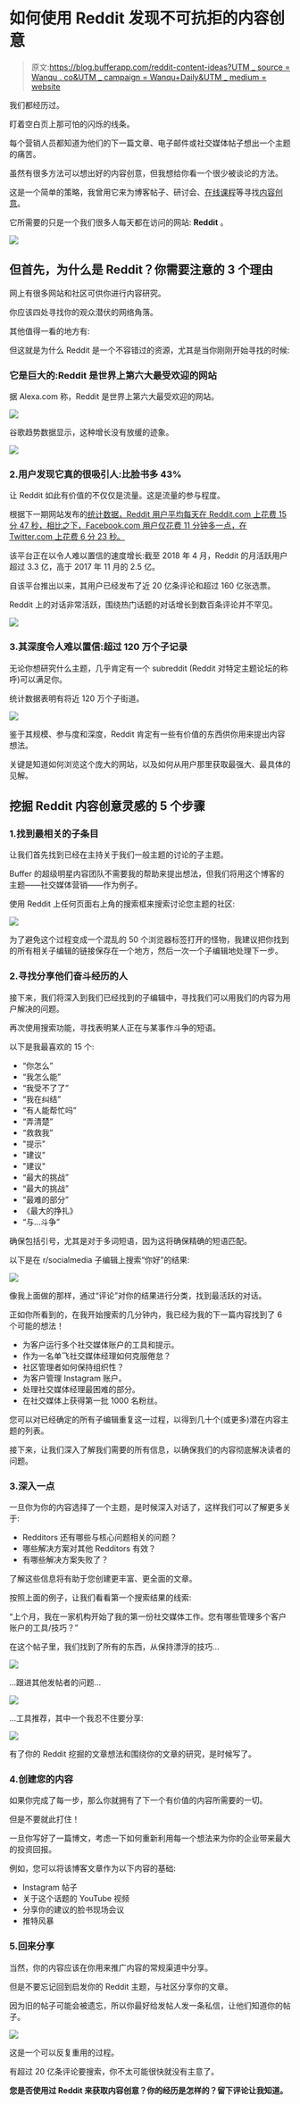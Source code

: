 # 如何使用 Reddit 发现不可抗拒的内容创意

> 原文:[https://blog.bufferapp.com/reddit-content-ideas?UTM _ source = Wanqu . co&UTM _ campaign = Wanqu+Daily&UTM _ medium = website](https://blog.bufferapp.com/reddit-content-ideas?utm_source=wanqu.co&utm_campaign=Wanqu+Daily&utm_medium=website)

我们都经历过。

盯着空白页上那可怕的闪烁的线条。

每个营销人员都知道为他们的下一篇文章、电子邮件或社交媒体帖子想出一个主题的痛苦。

虽然有很多方法可以想出好的内容创意，但我想给你看一个很少被谈论的方法。

这是一个简单的策略，我曾用它来为博客帖子、研讨会、[在线课程](https://www.podia.com/how-to-create-sell-profitable-online-course)等寻找[内容创意](https://buffer.com/resources/discover-content-ideas/)。

它所需要的只是一个我们很多人每天都在访问的网站: **Reddit** 。

![](../Images/0326efca908b01baef410f045f7e1519.png)

## 但首先，为什么是 Reddit？你需要注意的 3 个理由

网上有很多网站和社区可供你进行内容研究。

你应该四处寻找你的观众潜伏的网络角落。

其他值得一看的地方有:

但这就是为什么 Reddit 是一个不容错过的资源，尤其是当你刚刚开始寻找的时候:

### 它是巨大的:Reddit 是世界上第六大最受欢迎的网站

据 Alexa.com 称，Reddit 是世界上第六大最受欢迎的网站。

![](../Images/04dc4f343c136b4c953378b33575bb2d.png)

谷歌趋势数据显示，这种增长没有放缓的迹象。

![](../Images/79ced58dcabb22a773e98a15bf7f9b39.png)

### 2.用户发现它真的很吸引人:比脸书多 43%

让 Reddit 如此有价值的不仅仅是流量。这是流量的参与程度。

根据下一期网站发布的[统计数据，Reddit 用户平均每天在 Reddit.com 上花费 15 分 47 秒，相比之下，Facebook.com 用户仅花费 11 分钟多一点，在 Twitter.com 上花费 6 分 23 秒。](https://thenextweb.com/contributors/2018/04/19/reddit-now-active-users-twitter-engaging-porn/)

该平台正在以令人难以置信的速度增长:截至 2018 年 4 月，Reddit 的月活跃用户超过 3.3 亿，高于 2017 年 11 月的 2.5 亿。

自该平台推出以来，其用户已经发布了近 20 亿条评论和超过 160 亿张选票。

Reddit 上的对话非常活跃，围绕热门话题的对话增长到数百条评论并不罕见。

![](../Images/bb73b4986c4fa48cc85830c5b85ef4de.png)

### 3.其深度令人难以置信:超过 120 万个子记录

无论你想研究什么主题，几乎肯定有一个 subreddit (Reddit 对特定主题论坛的称呼)可以满足你。

统计数据表明有将近 120 万个子街道。

![](../Images/efb432214af166e13c671fc354966265.png)

鉴于其规模、参与度和深度，Reddit 肯定有一些有价值的东西供你用来提出内容想法。

关键是知道如何浏览这个庞大的网站，以及如何从用户那里获取最强大、最具体的见解。

## 挖掘 Reddit 内容创意灵感的 5 个步骤

### 1.找到最相关的子条目

让我们首先找到已经在主持关于我们一般主题的讨论的子主题。

Buffer 的超级明星内容团队不需要我的帮助来提出想法，但我们将用这个博客的主题——社交媒体营销——作为例子。

使用 Reddit 上任何页面右上角的搜索框来搜索讨论您主题的社区:

![](../Images/c13ad7179cbf42bf3bd85c0b5fc0ab8c.png)

为了避免这个过程变成一个混乱的 50 个浏览器标签打开的怪物，我建议把你找到的所有相关子编辑的链接保存在一个地方，然后一次一个子编辑地处理下一步。

### 2.寻找分享他们奋斗经历的人

接下来，我们将深入到我们已经找到的子编辑中，寻找我们可以用我们的内容为用户解决的问题。

再次使用搜索功能，寻找表明某人正在与某事作斗争的短语。

以下是我最喜欢的 15 个:

*   “你怎么”
*   “我怎么能”
*   “我受不了了”
*   “我在纠结”
*   “有人能帮忙吗”
*   “弄清楚”
*   “救救我”
*   "提示"
*   "建议"
*   "建议"
*   “最大的挑战”
*   “最大的挑战”
*   “最难的部分”
*   《最大的挣扎》
*   “与...斗争”

确保包括引号，尤其是对于多词短语，因为这将确保精确的短语匹配。

以下是在 r/socialmedia 子编辑上搜索“你好”的结果:

![](../Images/68f76b55d251253779c39b21cd327fce.png)

像我上面做的那样，通过“评论”对你的结果进行分类，找到最活跃的对话。

正如你所看到的，在我开始搜索的几分钟内，我已经为我的下一篇内容找到了 6 个可能的想法！

*   为客户运行多个社交媒体账户的工具和提示。
*   作为一名单飞社交媒体经理如何克服倦怠？
*   社区管理者如何保持组织性？
*   为客户管理 Instagram 账户。
*   处理社交媒体经理最困难的部分。
*   在社交媒体上获得第一批 1000 名粉丝。

您可以对已经确定的所有子编辑重复这一过程，以得到几十个(或更多)潜在内容主题的列表。

接下来，让我们深入了解我们需要的所有信息，以确保我们的内容彻底解决读者的问题。

### 3.深入一点

一旦你为你的内容选择了一个主题，是时候深入对话了，这样我们可以了解更多关于:

*   Redditors 还有哪些与核心问题相关的问题？
*   哪些解决方案对其他 Redditors 有效？
*   有哪些解决方案失败了？

了解这些信息将有助于您创建更丰富、更全面的文章。

按照上面的例子，让我们看看第一个搜索结果的线索:

“上个月，我在一家机构开始了我的第一份社交媒体工作。您有哪些管理多个客户账户的工具/技巧？”

在这个帖子里，我们找到了所有的东西，从保持漂浮的技巧…

![](../Images/03494dbd8e549fa684b2a6807ef0b395.png)

…跟进其他发帖者的问题…

![](../Images/2b57b548135d93946c0d4df57b1a4ff8.png)

…工具推荐，其中一个我忍不住要分享:

![](../Images/9be98c41b8ba8650b5868d8f778e2017.png)

有了你的 Reddit 挖掘的文章想法和围绕你的文章的研究，是时候写了。

### 4.创建您的内容

如果你完成了每一步，那么你就拥有了下一个有价值的内容所需要的一切。

但是不要就此打住！

一旦你写好了一篇博文，考虑一下如何重新利用每一个想法来为你的企业带来最大的投资回报。

例如，您可以将该博客文章作为以下内容的基础:

*   Instagram 帖子
*   关于这个话题的 YouTube 视频
*   分享你的建议的脸书现场会议
*   推特风暴

### 5.回来分享

当然，你的内容应该在你用来推广内容的常规渠道中分享。

但是不要忘记回到启发你的 Reddit 主题，与社区分享你的文章。

因为旧的帖子可能会被遗忘，所以你最好给发帖人发一条私信，让他们知道你的帖子。

![](../Images/114eb380f9610f71b8ef2d4802d6fca8.png)

这是一个可以反复重用的过程。

有超过 20 亿条评论要搜索，你不太可能很快就没有主意了。

**您是否使用过 Reddit 来获取内容创意？你的经历是怎样的？留下评论让我知道。**